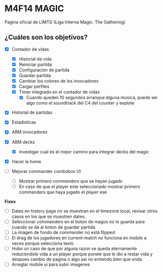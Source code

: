 # M4F14 MAGIC

Pagina oficial de LIMTG (Liga Interna Magic: The Gathering)

## ¿Cuáles son los objetivos?

- [x] Contador de vidas
  - [x] Historial de vida
  - [x] Reiniciar partida
  - [x] Configuración de partida
  - [x] Guardar partida
  - [x] Cambiar los colores de los invocadores
  - [x] Cargar perfiles
  - [x] Timer integrado en el contador de vidas
    - [x] Cuando queden 10 segundos arranque alguna musica, puede ser algo como el soundtrack del C4 del counter y explote
- [x] Historial de partidas
- [x] Estadísticas
- [x] ABM invocadores
- [x] ABM decks
  - [x] Investigar cual es el mejor camino para integrar decks del magic
- [x] Hacer la home

- [ ] Mejorar commander combobox UI
  - [ ] Mostrar primero commanders que se hayan jugado
  - [ ] En caso de que el player este seleccionado mostrar primero commanders que haya jugado el player ese

**Fixes**

- [ ] Dates en history page no se muestran en el timezone local, revisar otros casos en los que se muestren dates.
- [ ] Seleccionar commanders en el boton de magos no lo guarda para cuando se da al boton de guardar partida
- [ ] La imagen de fondo de commander no está flipped
- [ ] El drag de los jugadores en current-match no funciona en mobile a veces porque selecciona texto
- [ ] Hubo un caso de que por alguna razon se queda eternamente reduciendole vida a un player porque ponele que le dio a restar vida y despues cambio de pagina o algo asi no entiendo bien que onda
- [ ] Arreglar mobile ui para subir imagenes
